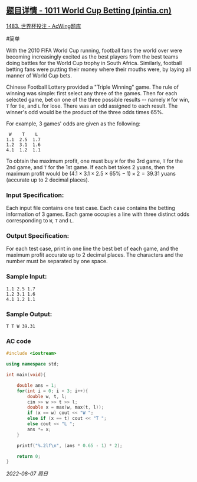 ## [题目详情 - 1011 World Cup Betting (pintia.cn)](https://pintia.cn/problem-sets/994805342720868352/problems/994805504927186944)

[1483. 世界杯投注 - AcWing题库](https://www.acwing.com/problem/content/1485/)

#简单 

With the 2010 FIFA World Cup running, football fans the world over were becoming increasingly excited as the best players from the best teams doing battles for the World Cup trophy in South Africa. Similarly, football betting fans were putting their money where their mouths were, by laying all manner of World Cup bets.

Chinese Football Lottery provided a "Triple Winning" game. The rule of winning was simple: first select any three of the games. Then for each selected game, bet on one of the three possible results -- namely `W` for win, `T` for tie, and `L` for lose. There was an odd assigned to each result. The winner's odd would be the product of the three odds times $65\%$.

For example, 3 games' odds are given as the following:

```
 W    T    L
1.1  2.5  1.7
1.2  3.1  1.6
4.1  1.2  1.1
```

To obtain the maximum profit, one must buy `W` for the 3rd game, `T` for the 2nd game, and `T` for the 1st game. If each bet takes 2 yuans, then the maximum profit would be $(4.1×3.1×2.5×65\%−1)×2=39.31$ yuans (accurate up to 2 decimal places).

### Input Specification:

Each input file contains one test case. Each case contains the betting information of 3 games. Each game occupies a line with three distinct odds corresponding to `W`, `T` and `L`.

### Output Specification:

For each test case, print in one line the best bet of each game, and the maximum profit accurate up to 2 decimal places. The characters and the number must be separated by one space.

### Sample Input:

```in
1.1 2.5 1.7
1.2 3.1 1.6
4.1 1.2 1.1
```

### Sample Output:

```out
T T W 39.31
```

### AC code

```cpp
#include <iostream>

using namespace std;

int main(void){

    double ans = 1;
    for(int i = 0; i < 3; i++){
        double w, t, l;
        cin >> w >> t >> l;
        double x = max(w, max(t, l));
        if (x == w) cout << "W ";
        else if (x == t) cout << "T ";
        else cout << "L ";
        ans *= x;
    }

    printf("%.2lf\n", (ans * 0.65 - 1) * 2);

    return 0;
}
```


*2022-08-07 周日*